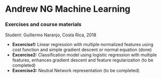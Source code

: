 # Andrew NG Machine Learning
### Exercises and course materials

Student: Guillermo Naranjo, Costa Rica, 2018

* **Excercise1:** Linear regression with multiple normalized features using cost function and simple gradient descent or normal equation (done)
* **Excercise2:** Classification model using logistic regression with multiple features, enhances gradient descent and feature regularization (to be completed)
* **Excercise3:** Neutral Network representation (to be completed)
